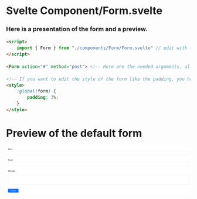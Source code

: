 # Svelte Component/Form.svelte
### Here is a presentation of the form and a preview.

```html
<script>
    import { Form } from "./components/Form/Form.svelte" // edit with the path to the Form.svelte file
</script>

<Form action="#" method="post"> <!-- Here are the needed arguments, all others are optionnals -->

<!-- If you want to edit the style of the form like the padding, you have to do it as global like it -->
<style>
    :global(form) {
        padding: 3%;
    }
</style>
```

# Preview of the default form
![Form]("../../../../../gitimgs/form.png) <br>